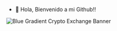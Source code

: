 - 👋 Hola, Bienvenido a mi Github!!

<!---
FerchoMG/FerchoMG is a ✨ special ✨ repository because its `README.md` (this file) appears on your GitHub profile.
You can click the Preview link to take a look at your changes.
--->
![Blue Gradient Crypto Exchange Banner](https://user-images.githubusercontent.com/107383705/208010957-b4f43ab4-1500-4f82-9670-71ad407f53f4.png)


